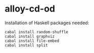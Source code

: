 # alloy-cd-od

Installation of Haskell packages needed:

```
cabal install random-shuffle
cabal install graphviz
cabal install file-embed
cabal install split
```

